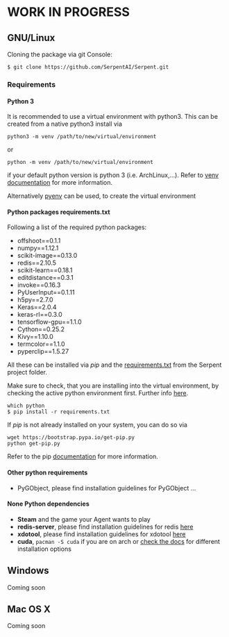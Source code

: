 # WORK IN PROGRESS
## GNU/Linux

Cloning the package via git Console:

```git
$ git clone https://github.com/SerpentAI/Serpent.git
```

### Requirements

#### Python 3
It is recommended to use a virtual environment with python3. This can be created from a native python3 install via
```
python3 -m venv /path/to/new/virtual/environment
```
or
```
python -m venv /path/to/new/virtual/environment
```
if your default python version is python 3 (i.e. ArchLinux,...).
Refer to [venv documentation](https://docs.python.org/3/library/venv.html) for more information.

Alternatively [pyenv](https://github.com/pyenv/pyenv) can be used, to create the virtual environment

#### Python packages requirements.txt
Following a list of the required python packages:

* offshoot==0.1.1
* numpy==1.12.1
* scikit-image==0.13.0
* redis==2.10.5
* scikit-learn==0.18.1
* editdistance==0.3.1
* invoke==0.16.3
* PyUserInput==0.1.11
* h5py==2.7.0
* Keras==2.0.4
* keras-rl==0.3.0
* tensorflow-gpu==1.1.0
* Cython==0.25.2
* Kivy==1.10.0
* termcolor==1.1.0
* pyperclip==1.5.27

All these can be installed via _pip_ and the [requirements.txt](https://github.com/SerpentAI/Serpent/blob/master/requirements.txt) from the Serpent project folder.

Make sure to check, that you are installing into the virtual environment, by checking the active python environment first. Further info [here](https://www.dabapps.com/blog/introduction-to-pip-and-virtualenv-python/).

```
which python
$ pip install -r requirements.txt
```

If _pip_ is not already installed on your system, you can do so via

```
wget https://bootstrap.pypa.io/get-pip.py
python get-pip.py
```
Refer to the pip [documentation](https://pip.pypa.io/en/stable/installing/) for more information.

#### Other python requirements
* PyGObject, please find installation guidelines for PyGObject ...

#### None Python dependencies

* __Steam__ and the game your Agent wants to play
* __redis-server__, please find installation guidelines for redis [here](https://redis.io/download#installation)
* __xdotool__, please find installation guidelines for xdotool [here](http://semicomplete.com/projects/xdotool/)
* __cuda__, ```pacman -S cuda``` if you are on arch or [check the docs](http://docs.nvidia.com/cuda/cuda-installation-guide-linux/index.html#axzz4k7BQOTHS) for different installation options

## Windows

Coming soon

## Mac OS X

Coming soon
